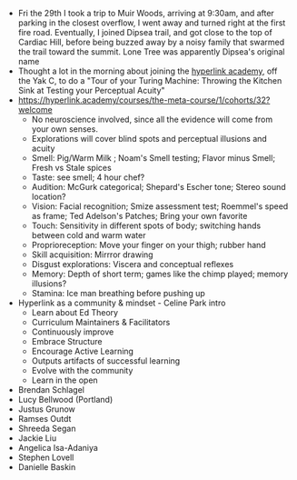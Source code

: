 - Fri the 29th I took a trip to Muir Woods, arriving at 9:30am, and after parking in the closest overflow, I went away and turned right at the first fire road. Eventually, I joined Dipsea trail, and got close to the top of Cardiac Hill, before being buzzed away by a noisy family that swarmed the trail toward the summit. Lone Tree was apparently Dipsea's original name
- Thought a lot in the morning about joining the [hyperlink academy](<hyperlink academy.md>), off the Yak C, to do a "Tour of your Turing Machine: Throwing the Kitchen Sink at Testing your Perceptual Acuity"
- https://hyperlink.academy/courses/the-meta-course/1/cohorts/32?welcome 
    - No neuroscience involved, since all the evidence will come from your own senses.
    - Explorations will cover blind spots and perceptual illusions and acuity
    - Smell: Pig/Warm Milk ; Noam's Smell testing; Flavor minus Smell; Fresh vs Stale spices
    - Taste: see smell; 4 hour chef?
    - Audition: McGurk categorical; Shepard's Escher tone; Stereo sound location?
    - Vision: Facial recognition; Smize assessment test; Roemmel's speed as frame; Ted Adelson's Patches; Bring your own favorite
    - Touch: Sensitivity in different spots of body; switching hands between cold and warm water
    - Proprioreception: Move your finger on your thigh; rubber hand
    - Skill acquisition: Mirrror drawing
    - Disgust explorations: Viscera and conceptual reflexes
    - Memory: Depth of short term; games like the chimp played; memory illusions?
    -  Stamina: Ice man breathing before pushing up
- Hyperlink as a community & mindset - Celine Park intro
    - Learn about Ed Theory
    - Curriculum Maintainers & Facilitators
    - Continuously improve
    - Embrace Structure
    - Encourage Active Learning
    - Outputs artifacts of successful learning
    - Evolve with the community
    - Learn in the open
- Brendan Schlagel
- Lucy Bellwood (Portland)
- Justus Grunow
- Ramses Outdt
- Shreeda Segan
- Jackie Liu
- Angelica Isa-Adaniya
- Stephen Lovell
- Danielle Baskin

